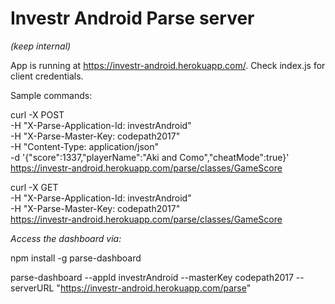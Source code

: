 # Investr Android Parse server
*(keep internal)*

App is running at https://investr-android.herokuapp.com/. Check index.js for client credentials.

Sample commands:

curl -X POST \
  -H "X-Parse-Application-Id: investrAndroid" \
  -H "X-Parse-Master-Key: codepath2017" \
  -H "Content-Type: application/json" \
  -d '{"score":1337,"playerName":"Aki and Como","cheatMode":true}' \
  https://investr-android.herokuapp.com/parse/classes/GameScore

curl -X GET \
  -H "X-Parse-Application-Id: investrAndroid" \
  -H "X-Parse-Master-Key: codepath2017" \
  https://investr-android.herokuapp.com/parse/classes/GameScore

*Access the dashboard via:*

npm install -g parse-dashboard

parse-dashboard --appId investrAndroid --masterKey codepath2017 --serverURL "https://investr-android.herokuapp.com/parse"